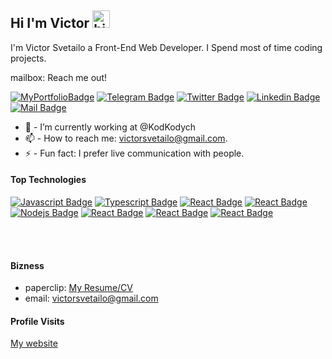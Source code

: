 ## Hi I'm Victor <img src="https://user-images.githubusercontent.com/1303154/88677602-1635ba80-d120-11ea-84d8-d263ba5fc3c0.gif" width="28px" height="28px" alt="hi">

I'm Victor Svetailo a Front-End Web Developer. I Spend most of time coding projects. 

mailbox: Reach me out!

[![MyPortfolioBadge](https://img.shields.io/badge/-MyPortfolio-000?style=flat&labelColor=000&logo=CodeSandbox&logoColor=white&link=https://svetailo.com)](https://svetailo.com/)
[![Telegram Badge](https://img.shields.io/badge/-Telegram-white?style=flat&labelColor=26A5E4&logo=telegram&logoColor=white&link=https://t.me/svetailo)](https://t.me/svetailo)
[![Twitter Badge](https://img.shields.io/badge/-@Twitter-1ca0f1?style=flat&labelColor=1ca0f1&logo=twitter&logoColor=white&link=https://twitter.com/VictorSvetailo)](https://twitter.com/VictorSvetailo) 
[![Linkedin Badge](https://img.shields.io/badge/-Linkedin-0e76a8?style=flat&labelColor=0e76a8&logo=linkedin&logoColor=white)](https://www.linkedin.com/in/svetailo/) 
[![Mail Badge](https://img.shields.io/badge/-victorsvetailo@gmail.com-c0392b?style=flat&labelColor=c0392b&logo=gmail&logoColor=white)](mailto:victorsvetailo@gmail.com)

<!-- TODO: Add last video link -->

- 🔭 - I’m currently working at @KodKodych
- 📫 - How to reach me: victorsvetailo@gmail.com.
- ⚡ - Fun fact: I prefer live communication with people.

#### Top Technologies

<!-- TODO: Make technologies links takes you to repositories -->

[![Javascript Badge](https://img.shields.io/badge/-Javascript-F0DB4F?style=for-the-badge&labelColor=black&logo=javascript&logoColor=F0DB4F)](#) 
[![Typescript Badge](https://img.shields.io/badge/-Typescript-007acc?style=for-the-badge&labelColor=black&logo=typescript&logoColor=007acc)](#) 
[![React Badge](https://img.shields.io/badge/-React-61DBFB?style=for-the-badge&labelColor=black&logo=react&logoColor=61DBFB)](#) 
[![React Badge](https://img.shields.io/badge/-REDUX-764ABC?style=for-the-badge&labelColor=black&logo=redux&logoColor=764ABC)](#) 
[![Nodejs Badge](https://img.shields.io/badge/-Nodejs-3C873A?style=for-the-badge&labelColor=black&logo=node.js&logoColor=3C873A)](#)
[![React Badge](https://img.shields.io/badge/-Git-F05032?style=for-the-badge&labelColor=black&logo=git&logoColor=F05032)](#) [![React Badge](https://img.shields.io/badge/-html5-E34F26?style=for-the-badge&labelColor=black&logo=html5&logoColor=E34F26)](#) 
[![React Badge](https://img.shields.io/badge/-sass-CC6699?style=for-the-badge&labelColor=black&logo=sass&logoColor=CC6699)](#) 

<br />
<br />

#### Bizness
- paperclip: [My Resume/CV](https://github.com/VictorSvetailo/MyResume-CV/blob/main/SvetailoResumeCV.pdf)
- email: victorsvetailo@gmail.com


#### Profile Visits 
[My website](https://svetailo.com)

<!-- <details>
<summary>
  More stuff about me
</summary>
 -->

